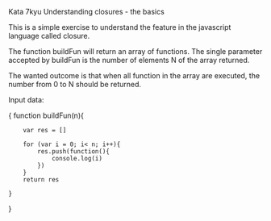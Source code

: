 Kata 7kyu Understanding closures - the basics

This is a simple exercise to understand the feature in the javascript language called closure.

The function buildFun will return an array of functions. The single parameter accepted by buildFun is the number of elements N of the array returned.

The wanted outcome is that when all function in the array are executed, the number from 0 to N should be returned.

Input data:

{
    function buildFun(n){

        var res = []

        for (var i = 0; i< n; i++){
            res.push(function(){
                console.log(i)
            })
        }
        return res

    }
}
